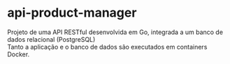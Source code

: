 # api-product-manager
Projeto de uma API RESTful desenvolvida em Go, integrada a um banco de dados relacional (PostgreSQL)<br> 
Tanto a aplicação e o banco de dados são executados em containers Docker.
